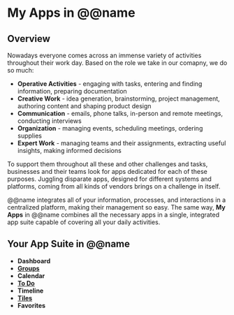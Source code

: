 # My Apps in @@name

## Overview

Nowadays everyone comes across an immense variety of activities throughout their work day. 
Based on the role we take in our comapny, we do so much:  

* **Operative Activities** - engaging with tasks, entering and finding information, preparing documentation  
* **Creative Work** - idea generation, brainstorming, project management, authoring content and shaping product design  
* **Communication** - emails, phone talks, in-person and remote meetings, conducting interviews  
* **Organization** - managing events, scheduling meetings, ordering supplies  
* **Expert Work** - managing teams and their assignments, extracting useful insights, making informed decisions  

To support them throughout all these and other challenges and tasks, businesses and their teams look for apps dedicated for each of these purposes. 
Juggling disparate apps, designed for different systems and platforms, coming from all kinds of vendors brings on a challenge in itself.  

@@name integrates all of your information, processes, and interactions in a centralized platform, making their management so easy. 
The same way, **My Apps** in @@name combines all the necessary apps in a single, integrated app suite capable of covering all your daily activities.  

## Your App Suite in @@name

* **Dashboard**  
* **[Groups](team-collaboration.md)**  
* **Calendar**  
* **[To Do](todo.md)**  
* **Timeline**  
* **[Tiles](tiles.md)**  
* **Favorites**  
